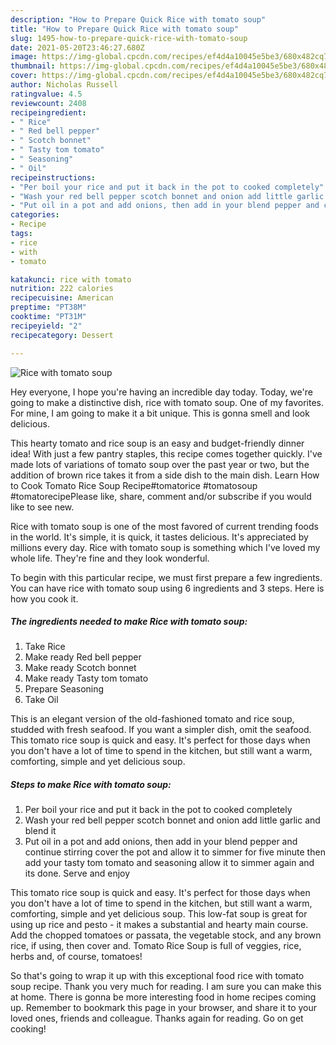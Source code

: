 ```yaml
---
description: "How to Prepare Quick Rice with tomato soup"
title: "How to Prepare Quick Rice with tomato soup"
slug: 1495-how-to-prepare-quick-rice-with-tomato-soup
date: 2021-05-20T23:46:27.680Z
image: https://img-global.cpcdn.com/recipes/ef4d4a10045e5be3/680x482cq70/rice-with-tomato-soup-recipe-main-photo.jpg
thumbnail: https://img-global.cpcdn.com/recipes/ef4d4a10045e5be3/680x482cq70/rice-with-tomato-soup-recipe-main-photo.jpg
cover: https://img-global.cpcdn.com/recipes/ef4d4a10045e5be3/680x482cq70/rice-with-tomato-soup-recipe-main-photo.jpg
author: Nicholas Russell
ratingvalue: 4.5
reviewcount: 2408
recipeingredient:
- " Rice"
- " Red bell pepper"
- " Scotch bonnet"
- " Tasty tom tomato"
- " Seasoning"
- " Oil"
recipeinstructions:
- "Per boil your rice and put it back in the pot to cooked completely"
- "Wash your red bell pepper scotch bonnet and onion add little garlic and blend it"
- "Put oil in a pot and add onions, then add in your blend pepper and continue stirring cover the pot and allow it to simmer for five minute then add your tasty tom tomato and seasoning allow it to simmer again and its done. Serve and enjoy"
categories:
- Recipe
tags:
- rice
- with
- tomato

katakunci: rice with tomato 
nutrition: 222 calories
recipecuisine: American
preptime: "PT38M"
cooktime: "PT31M"
recipeyield: "2"
recipecategory: Dessert

---
```



![Rice with tomato soup](https://img-global.cpcdn.com/recipes/ef4d4a10045e5be3/680x482cq70/rice-with-tomato-soup-recipe-main-photo.jpg)

Hey everyone, I hope you're having an incredible day today. Today, we're going to make a distinctive dish, rice with tomato soup. One of my favorites. For mine, I am going to make it a bit unique. This is gonna smell and look delicious.

This hearty tomato and rice soup is an easy and budget-friendly dinner idea! With just a few pantry staples, this recipe comes together quickly. I&#39;ve made lots of variations of tomato soup over the past year or two, but the addition of brown rice takes it from a side dish to the main dish. Learn How to Cook Tomato Rice Soup Recipe#tomatorice #tomatosoup #tomatorecipePlease like, share, comment and/or subscribe if you would like to see new.

Rice with tomato soup is one of the most favored of current trending foods in the world. It's simple, it is quick, it tastes delicious. It's appreciated by millions every day. Rice with tomato soup is something which I've loved my whole life. They're fine and they look wonderful.


To begin with this particular recipe, we must first prepare a few ingredients. You can have rice with tomato soup using 6 ingredients and 3 steps. Here is how you cook it.

<!--inarticleads1-->

##### The ingredients needed to make Rice with tomato soup:

1. Take  Rice
1. Make ready  Red bell pepper
1. Make ready  Scotch bonnet
1. Make ready  Tasty tom tomato
1. Prepare  Seasoning
1. Take  Oil


This is an elegant version of the old-fashioned tomato and rice soup, studded with fresh seafood. If you want a simpler dish, omit the seafood. This tomato rice soup is quick and easy. It&#39;s perfect for those days when you don&#39;t have a lot of time to spend in the kitchen, but still want a warm, comforting, simple and yet delicious soup. 

<!--inarticleads2-->

##### Steps to make Rice with tomato soup:

1. Per boil your rice and put it back in the pot to cooked completely
1. Wash your red bell pepper scotch bonnet and onion add little garlic and blend it
1. Put oil in a pot and add onions, then add in your blend pepper and continue stirring cover the pot and allow it to simmer for five minute then add your tasty tom tomato and seasoning allow it to simmer again and its done. Serve and enjoy


This tomato rice soup is quick and easy. It&#39;s perfect for those days when you don&#39;t have a lot of time to spend in the kitchen, but still want a warm, comforting, simple and yet delicious soup. This low-fat soup is great for using up rice and pesto - it makes a substantial and hearty main course. Add the chopped tomatoes or passata, the vegetable stock, and any brown rice, if using, then cover and. Tomato Rice Soup is full of veggies, rice, herbs and, of course, tomatoes! 

So that's going to wrap it up with this exceptional food rice with tomato soup recipe. Thank you very much for reading. I am sure you can make this at home. There is gonna be more interesting food in home recipes coming up. Remember to bookmark this page in your browser, and share it to your loved ones, friends and colleague. Thanks again for reading. Go on get cooking!
